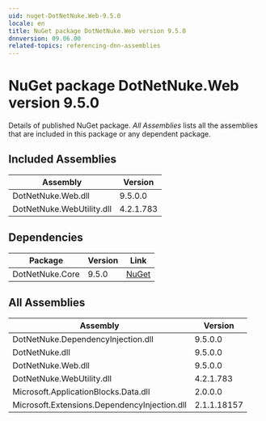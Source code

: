 ```yaml
---
uid: nuget-DotNetNuke.Web-9.5.0
locale: en
title: NuGet package DotNetNuke.Web version 9.5.0
dnnversion: 09.06.00
related-topics: referencing-dnn-assemblies
---
```


# NuGet package DotNetNuke.Web version 9.5.0
Details of published NuGet package.
*All Assemblies* lists all the assemblies that are included in this package or any dependent package.

## Included Assemblies

|Assembly|Version|
|---|---|
|DotNetNuke.Web.dll|9.5.0.0|
|DotNetNuke.WebUtility.dll|4.2.1.783|

## Dependencies

|Package|Version|Link|
|---|---|---|
|DotNetNuke.Core|9.5.0|[NuGet](https://www.nuget.org/packages/DotNetNuke.Core/9.5.0)|

## All Assemblies

|Assembly|Version|
|---|---|
|DotNetNuke.DependencyInjection.dll|9.5.0.0|
|DotNetNuke.dll|9.5.0.0|
|DotNetNuke.Web.dll|9.5.0.0|
|DotNetNuke.WebUtility.dll|4.2.1.783|
|Microsoft.ApplicationBlocks.Data.dll|2.0.0.0|
|Microsoft.Extensions.DependencyInjection.dll|2.1.1.18157|

